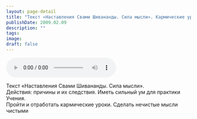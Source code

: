 ```yaml
---
layout: page-detail
title: "Текст «Наставления Свами Шивананды. Сила мысли». Кармические уроки"
publishDate: 2009.02.09
description: ""
tags:
image:
draft: false
---
```


<audio title="2009.02.09 - Текст «Наставления Свами Шивананды. Сила мысли». Кармические уроки.mp3" src="/upload/iblock/5c3/5c3b34903cd5bd8a06398f5760fc32f3.mp3" controls=""></audio>

 Текст «Наставления Свами Шивананды. Сила мысли».   
 Действия: причины и их следствия. Иметь сильный ум для практики Учения.  
 Пройти и отработать кармические уроки. Сделать нечистые мысли чистыми   

  
